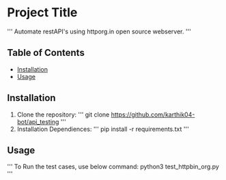 # Project Title
  ''' 
  Automate restAPI's using httporg.in open source webserver.
  '''

## Table of Contents
- [Installation](#installation)
- [Usage](#usage)

## Installation
1. Clone the repository:
    '''
    git clone https://github.com/karthik04-bot/api_testing
    '''
2. Installation Dependiences:
    '''
    pip install -r requirements.txt
    '''

## Usage
   '''
   To Run the test cases, use below command:
   python3 test_httpbin_org.py
   '''





